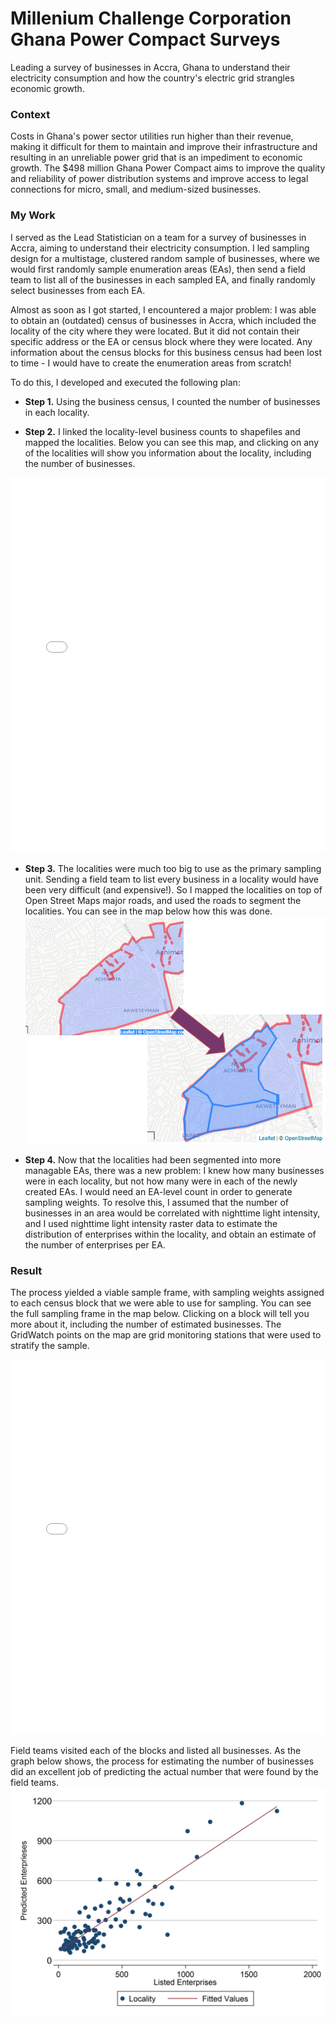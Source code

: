 # Millenium Challenge Corporation Ghana Power Compact Surveys
Leading a survey of businesses in Accra, Ghana to understand their electricity consumption and how the country's electric grid strangles economic growth.

### Context
Costs in Ghana's power sector utilities run higher than their revenue, making it difficult for them to maintain and improve their infrastructure and resulting in an unreliable power grid that is an impediment to economic growth. The $498 million Ghana Power Compact aims to improve the quality and reliability of power distribution systems and improve access to legal connections for micro, small, and medium-sized businesses.

### My Work
I served as the Lead Statistician on a team for a survey of businesses in Accra, aiming to understand their electricity consumption. I led sampling design for a multistage, clustered random sample of businesses, where we would first randomly sample enumeration areas (EAs), then send a field team to list all of the businesses in each sampled EA, and finally randomly select businesses from each EA.

Almost as soon as I got started, I encountered a major problem: I was able to obtain an (outdated) census of businesses in Accra, which included the locality of the city where they were located. But it did not contain their specific address or the EA or census block where they were located. Any information about the census blocks for this business census had been lost to time - I would have to create the enumeration areas from scratch!

To do this, I developed and executed the following plan:
- **Step 1.** Using the business census, I counted the number of businesses in each locality.

- **Step 2.** I linked the locality-level business counts to shapefiles and mapped the localities. Below you can see this map, and clicking on any of the localities will show you information about the locality, including the number of businesses.
<iframe src="/assets/img/map1_gss_data.html" height="600px" width="100%" style="border:none;"></iframe>

- **Step 3.** The localities were much too big to use as the primary sampling unit. Sending a field team to list every business in a locality would have been very difficult (and expensive!). So I mapped the localities on top of Open Street Maps major roads, and used the roads to segment the localities. You can see in the map below how this was done.
![sementlocalities](/assets/img/sementlocalities.png)

- **Step 4.** Now that the localities had been segmented into more managable EAs, there was a new problem: I knew how many businesses were in each locality, but not how many were in each of the newly created EAs. I would need an EA-level count in order to generate sampling weights. To resolve this, I assumed that the number of businesses in an area would be correlated with nighttime light intensity, and I used nighttime light intensity raster data to estimate the distribution of enterprises within the locality, and obtain an estimate of the number of enterprises per EA.

### Result
The process yielded a viable sample frame, with sampling weights assigned to each census block that we were able to use for sampling. You can see the full sampling frame in the map below. Clicking on a block will tell you more about it, including the number of estimated businesses. The GridWatch points on the map are grid monitoring stations that were used to stratify the sample.
<iframe src="/assets/img/E EA Map.html" height="600px" width="100%" style="border:none;"></iframe>

Field teams visited each of the blocks and listed all businesses. As the graph below shows, the process for estimating the number of businesses did an excellent job of predicting the actual number that were found by the field teams.
![predictedbusinesses](/assets/img/predictedbusinesses.png)
